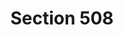 ---
# This topic lives at
# https://digital.gov/topics/section-508

# Topic Title
title: "Section 508"

# description — keep it short and clear
summary: ""

# Weight
weight: 1

# For more information on managing topics,
# see https://github.com/GSA/digitalgov.gov/wiki/topics
---